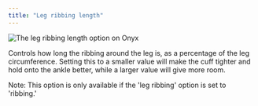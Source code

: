 ```yaml
---
title: "Leg ribbing length"
---
```


![The leg ribbing length option on Onyx](./legribbinglength.svg)

Controls how long the ribbing around the leg is, as a percentage of the leg circumference. Setting this to a smaller value will make the cuff tighter and hold onto the ankle better, while a larger value will give more room.

Note: This option is only available if the 'leg ribbing' option is set to 'ribbing.'
